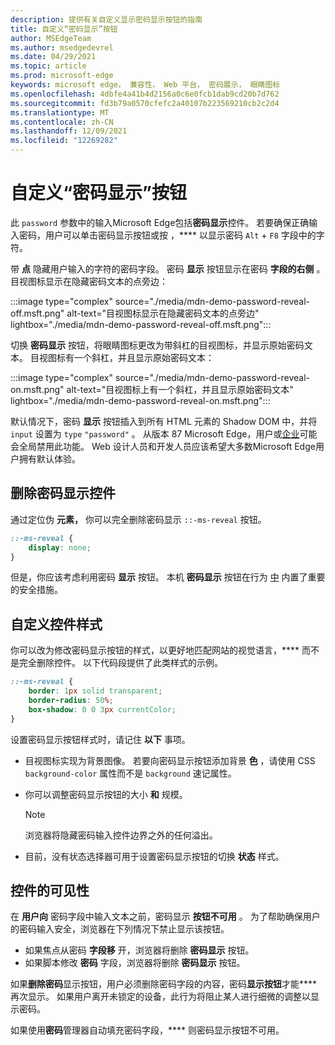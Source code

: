 ```yaml
---
description: 提供有关自定义显示密码显示按钮的指南
title: 自定义“密码显示”按钮
author: MSEdgeTeam
ms.author: msedgedevrel
ms.date: 04/29/2021
ms.topic: article
ms.prod: microsoft-edge
keywords: microsoft edge， 兼容性， Web 平台， 密码展示， 眼睛图标
ms.openlocfilehash: 4dbfe4a41b4d2156a0c6e0fcb1dab9cd20b7d762
ms.sourcegitcommit: fd3b79a0570cfefc2a40107b223569210cb2c2d4
ms.translationtype: MT
ms.contentlocale: zh-CN
ms.lasthandoff: 12/09/2021
ms.locfileid: "12269282"
---
```

# <a name="customize-the-password-reveal-button"></a>自定义“密码显示”按钮

此 `password` 参数中的输入Microsoft Edge包括**密码显示**控件。  若要确保正确输入密码，用户可以单击密码显示按钮或按 ，**** 以显示密码 `Alt` + `F8` 字段中的字符。

带 **点** 隐藏用户输入的字符的密码字段。  密码 **显示** 按钮显示在密码 **字段的右侧** 。  目视图标显示在隐藏密码文本的点旁边：

:::image type="complex" source="./media/mdn-demo-password-reveal-off.msft.png" alt-text="目视图标显示在隐藏密码文本的点旁边" lightbox="./media/mdn-demo-password-reveal-off.msft.png":::

切换 **密码显示** 按钮，将眼睛图标更改为带斜杠的目视图标，并显示原始密码文本。  目视图标有一个斜杠，并且显示原始密码文本：

:::image type="complex" source="./media/mdn-demo-password-reveal-on.msft.png" alt-text="目视图标上有一个斜杠，并且显示原始密码文本" lightbox="./media/mdn-demo-password-reveal-on.msft.png":::

默认情况下，密码 **显示** 按钮插入到所有 HTML 元素的 Shadow DOM 中，并将 `input` 设置为 `type` `"password"` 。  从版本 87 Microsoft Edge，用户或[企业](/deployedge/microsoft-edge-policies#passwordrevealenabled)可能会全局禁用此功能。  Web 设计人员和开发人员应该希望大多数Microsoft Edge用户拥有默认体验。


<!-- ====================================================================== -->
## <a name="remove-the-password-reveal-control"></a>删除密码显示控件

通过定位伪 **元素，** 你可以完全删除密码显示 `::-ms-reveal` 按钮。

```css
::-ms-reveal {
    display: none;
}
```

但是，你应该考虑利用密码 **显示** 按钮。  本机 **密码显示** 按钮在行为 [中](#visibility-of-the-control) 内置了重要的安全措施。


<!-- ====================================================================== -->
## <a name="customize-the-control-style"></a>自定义控件样式

你可以改为修改密码显示按钮的样式，以更好地匹配网站的视觉语言，**** 而不是完全删除控件。  以下代码段提供了此类样式的示例。

```css
::-ms-reveal {
    border: 1px solid transparent;
    border-radius: 50%;
    box-shadow: 0 0 3px currentColor;
}
```

设置密码显示按钮样式时，请记住 **以下** 事项。

*   目视图标实现为背景图像。  若要向密码显示按钮添加背景 **色** ，请使用 CSS `background-color` 属性而不是 `background` 速记属性。
*   你可以调整密码显示按钮的大小 **和** 规模。

    > [!NOTE]
    >浏览器将隐藏密码输入控件边界之外的任何溢出。

*   目前，没有状态选择器可用于设置密码显示按钮的切换 **状态** 样式。


<!-- ====================================================================== -->
## <a name="visibility-of-the-control"></a>控件的可见性

在 **用户向** 密码字段中输入文本之前，密码显示 **按钮不可用** 。  为了帮助确保用户的密码输入安全，浏览器在下列情况下禁止显示该按钮。

*   如果焦点从密码 **字段移** 开，浏览器将删除 **密码显示** 按钮。
*   如果脚本修改 **密码** 字段，浏览器将删除 **密码显示** 按钮。

如果**删除密码**显示按钮，用户必须删除密码字段的内容，密码**显示按钮**才能**** 再次显示。 如果用户离开未锁定的设备，此行为将阻止某人进行细微的调整以显示密码。

如果使用**密码**管理器自动填充密码字段，**** 则密码显示按钮不可用。
